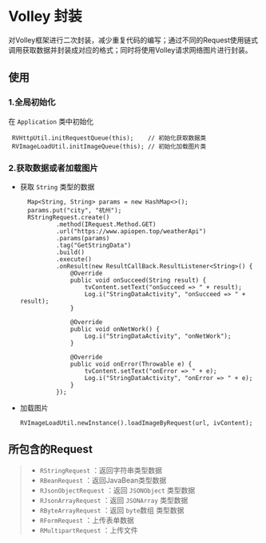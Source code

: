 # Volley 封装

对Volley框架进行二次封装，减少重复代码的编写；通过不同的Request使用链式调用获取数据并封装成对应的格式；同时将使用Volley请求网络图片进行封装。  

## 使用
### 1.全局初始化
在 `Application` 类中初始化

     RVHttpUtil.initRequestQueue(this);    // 初始化获取数据类
     RVImageLoadUtil.initImageQueue(this); // 初始化加载图片类

### 2.获取数据或者加载图片
* 获取 `String` 类型的数据
    
        Map<String, String> params = new HashMap<>();
        params.put("city", "杭州");
        RStringRequest.create()
                .method(IRequest.Method.GET)
                .url("https://www.apiopen.top/weatherApi")
                .params(params)
                .tag("GetStringData")
                .build()
                .execute()
                .onResult(new ResultCallBack.ResultListener<String>() {
                    @Override
                    public void onSucceed(String result) {
                        tvContent.setText("onSucceed => " + result);
                        Log.i("StringDataActivity", "onSucceed => " + result);
                    }
    
                    @Override
                    public void onNetWork() {
                        Log.i("StringDataActivity", "onNetWork");
                    }
    
                    @Override
                    public void onError(Throwable e) {
                        tvContent.setText("onError => " + e);
                        Log.i("StringDataActivity", "onError => " + e);
                    }
                });
 
 * 加载图片
    
       RVImageLoadUtil.newInstance().loadImageByRequest(url, ivContent);


## 所包含的Request
> * `RStringRequest`        ：返回字符串类型数据
> * `RBeanRequest`          ：返回JavaBean类型数据
> * `RJsonObjectRequest`    ：返回 `JSONObject` 类型数据
> * `RJsonArrayRequest`     ：返回 `JSONArray` 类型数据
> * `RByteArrayRequest`     ：返回 `byte`数组 类型数据
> * `RFormRequest`          ：上传表单数据
> * `RMultipartRequest`     ：上传文件

